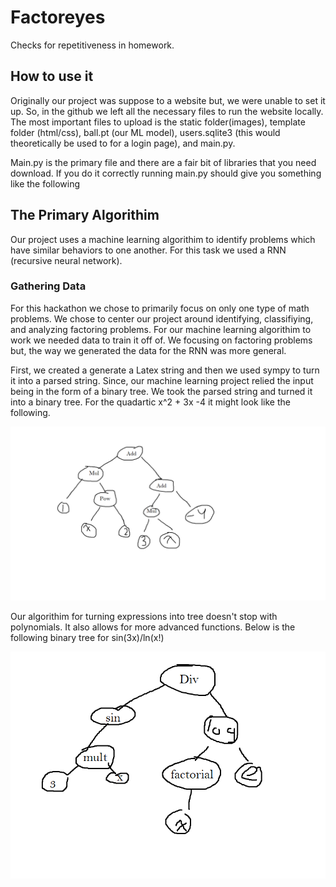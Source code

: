 # Factoreyes
Checks for repetitiveness in homework.

## How to use it
Originally our project was suppose to a website but, we were unable to set it up. So, in the github we left all the necessary files to run the website locally. The most important files to upload is the static folder(images), template folder (html/css), ball.pt (our ML model), users.sqlite3 (this would theoretically be used to for a login page), and main.py. 

Main.py is the primary file and there are a fair bit of libraries that you need download. If you do it correctly running main.py should give you something like the following

## The Primary Algorithim
Our project uses a machine learning algorithim to identify problems which have similar behaviors to one another. For this task we used a RNN (recursive neural network).

### Gathering Data
For this hackathon we chose to primarily focus on only one type of math problems. We chose to center our project around identifying, classifiying, and analyzing factoring problems. For our machine learning algorithim to work we needed data to train it off of. We focusing on factoring problems but, the way we generated the data for the RNN was more general.

First, we created a generate a Latex string and then we used sympy to turn it into a parsed string. Since, our machine learning project relied the input being in the form of a binary tree. We took the parsed string and turned it into a binary tree. For the quadartic x^2 + 3x -4 it might look like the following.

<img src="tree1.png" alt="tree image" title="tree image">

Our algorithim for turning expressions into tree doesn't stop with polynomials. It also allows for more advanced functions. Below is the following binary tree for sin(3x)/ln(x!)

<img src="tree2.png" alt="tree image" title="tree image">
